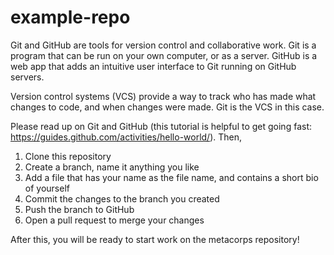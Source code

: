 # example-repo

Git and GitHub are tools for version control and collaborative work. Git is a program that can be 
run on your own computer, or as a server. GitHub is a web app that adds an intuitive
user interface to Git running on GitHub servers. 

Version control systems (VCS) provide a way to track who has made what changes to code, and when
changes were made. Git is the VCS in this case. 

Please read up on Git and GitHub (this tutorial is helpful to get going fast:
https://guides.github.com/activities/hello-world/). Then, 

1. Clone this repository
2. Create a branch, name it anything you like
3. Add a file that has your name as the file name, and contains a short bio of yourself
4. Commit the changes to the branch you created
5. Push the branch to GitHub
6. Open a pull request to merge your changes

After this, you will be ready to start work on the metacorps repository!
